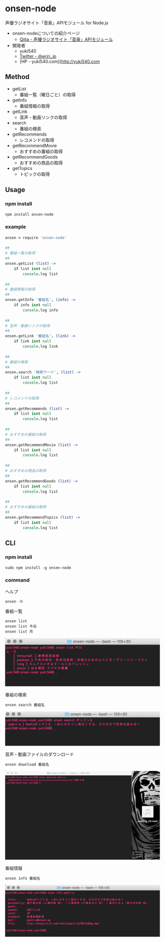 # onsen-node
声優ラジオサイト「音泉」APIモジュール for Node.js

- onsen-nodeについての紹介ページ
  - [Qiita - 声優ラジオサイト「音泉」APIモジュール](http://qiita.com/yuki540/items/a9bcafc0eafbd61d7bb6)
- 開発者
  - yuki540
  - [Twitter - @eriri_jp](https://twitter.com/eriri_jp)
  - [HP - yuki540.com](http://yuki540.com

## Method
- getList
  - 番組一覧（曜日ごと）の取得
- getInfo 
  - 番組情報の取得
- getLink
  - 音声・動画リンクの取得
- search
  - 番組の検索
- getRecommends
  - レコメンドの取得
- getRecommendMovie
  - おすすめの番組の取得
- getRecommendGoods
  - おすすめの商品の取得
- getTopics
  - トピックの取得

## Usage
### npm install
```
npm install onsen-node
```

### example
```coffeescript
onsen = require 'onsen-node'

##
# 番組一覧の取得
##
onsen.getList (list) ->
	if list isnt null
		console.log list

##
# 番組情報の取得
##
onsen.getInfo '番組名', (info) ->
	if info isnt null
		console.log info

##
# 音声・動画リンクの取得
## 
onsen.getLink '番組名', (link) ->
	if link isnt null
		console.log link

##
# 番組の検索
##
onsen.search '検索ワード', (list) ->
	if list isnt null
		console.log list

##
# レコメンドの取得
##
onsen.getRecommends (list) ->
	if list isnt null
		console.log list

##
# おすすめの番組の取得
##
onsen.getRecommendMovie (list) ->
	if list isnt null
		console.log list

##
# おすすめの商品の取得
##
onsen.getRecommendGoods (list) ->
	if list isnt null
		console.log list

##
# おすすめの番組の取得
##
onsen.getRecommendTopics (list) ->
	if list isnt null
		console.log list
```

## CLI
### npm install
```
sudo npm install -g onsen-node
```

### command
ヘルプ
```
onsen -h
```

番組一覧
```
onsen list 
onsen list 今日
onsen list 月
```
![list](./picture/list.png)

番組の検索
```
onsen search 番組名
```
![search](./picture/search.png)

音声・動画ファイルのダウンロード
```
onsen download 番組名
```
![download](./picture/download.png)

番組情報
```
onsen info 番組名
```
![info](./picture/info.png)
